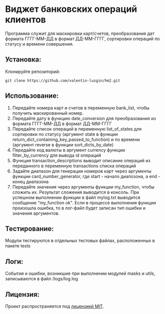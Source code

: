 # Виджет банковских операций клиентов

Программа служит для маскировки карт/счетов, преобразования дат формата ГГГГ-ММ-ДД в формат ДД-ММ-ГГГГ, сортировки операций
по статусу и времени совершения.

## Установка:

Клонируйте репозиторий:
```
git clone https://github.com/valentin-luzgin/hm2.git
```

## Использование:

1. Передайте номера карт и счетов в переменную bank_list, чтобы получить маскированный номер. 
2. Передайте дату в функцию date_conversion для преобразования из формата ГГГГ-ММ-ДД в формат ДД-ММ-ГГГГ
3. Передайте список операций в переменную list_of_states для сортировки по статусу (аргумент state в функции 
return_dict_containing_key_passed_to_function) и по времени (аргумент reverse в функции sort_dicts_by_date)
4. Передайте код валюты в аргумент currency функции filter_by_currency для вывода id операций
5. Функция transaction_descriptions выводит описание операций из переданного в переменную transactions списка операций 
6. Задайте диапазон для генерации номеров карт через аргументы функции card_number_generator, где start - начало диапозона,
а end - конец диапазона
7. Передайте значения через аргументы функции my_function, чтобы сложить их. Результат сложения выводится в консоль.
При успешном выполнении функции в файл mylog.txt выводится сообщение "my_function ok". Если в процессе выполнения функции произошла ошибка, 
то в лог-файл будет записан тип ошибки и значения аргументов.
   

## Тестирование:

Модули тестируются в отдельных тестовых файлах, расположенных в пакете tests

## Логи:

События и ошибки, возникшие при выполнении модулей masks и utils, записываются в файл /logs/log.log

## Лицензия:

Проект распространяется под [лицензией MIT](LICENSE).